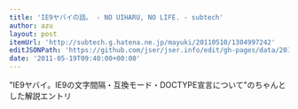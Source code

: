 ```yaml
---
title: 'IE9ヤバイの話。 - NO UIHARU, NO LIFE. - subtech'
author: azu
layout: post
itemUrl: 'http://subtech.g.hatena.ne.jp/mayuki/20110510/1304997242'
editJSONPath: 'https://github.com/jser/jser.info/edit/gh-pages/data/2011/05/index.json'
date: '2011-05-19T09:40:00+00:00'
---
```

"IE9ヤバイ。IE9の文字間隔・互換モード・DOCTYPE宣言について"のちゃんとした解説エントリ
